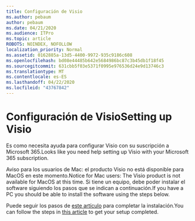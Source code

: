 ```yaml
---
title: Configuración de Visio
ms.author: pebaum
author: pebaum
ms.date: 04/21/2020
ms.audience: ITPro
ms.topic: article
ROBOTS: NOINDEX, NOFOLLOW
localization_priority: Normal
ms.assetid: 0162885a-13d5-4400-9972-935c9186c608
ms.openlocfilehash: bd08e44485b642e5684986bc87c3b45db1f18f45
ms.sourcegitcommit: 631cbb5f03e5371f0995e976536d24e9d13746c3
ms.translationtype: MT
ms.contentlocale: es-ES
ms.lasthandoff: 04/22/2020
ms.locfileid: "43767842"
---
```

# <a name="setting-up-visio"></a><span data-ttu-id="6f6f0-102">Configuración de Visio</span><span class="sxs-lookup"><span data-stu-id="6f6f0-102">Setting up Visio</span></span>

<span data-ttu-id="6f6f0-103">Es como necesita ayuda para configurar Visio con su suscripción a Microsoft 365.</span><span class="sxs-lookup"><span data-stu-id="6f6f0-103">Looks like you need help setting up Visio with your Microsoft 365 subscription.</span></span>
  
<span data-ttu-id="6f6f0-104">Aviso para los usuarios de Mac: el producto Visio no está disponible para MacOS en este momento.</span><span class="sxs-lookup"><span data-stu-id="6f6f0-104">Notice for Mac users: The Visio product is not available for MacOS at this time.</span></span> <span data-ttu-id="6f6f0-105">Si tiene un equipo, debe poder instalar el software siguiendo los pasos que se indican a continuación.</span><span class="sxs-lookup"><span data-stu-id="6f6f0-105">If you have a PC you should be able to install the software using the steps below.</span></span>
  
<span data-ttu-id="6f6f0-106">Puede seguir los pasos de [este artículo](https://support.office.com/article/f98f21e3-aa02-4827-9167-ddab5b025710.aspx) para completar la instalación.</span><span class="sxs-lookup"><span data-stu-id="6f6f0-106">You can follow the steps in [this article](https://support.office.com/article/f98f21e3-aa02-4827-9167-ddab5b025710.aspx) to get your setup completed.</span></span> 
  

